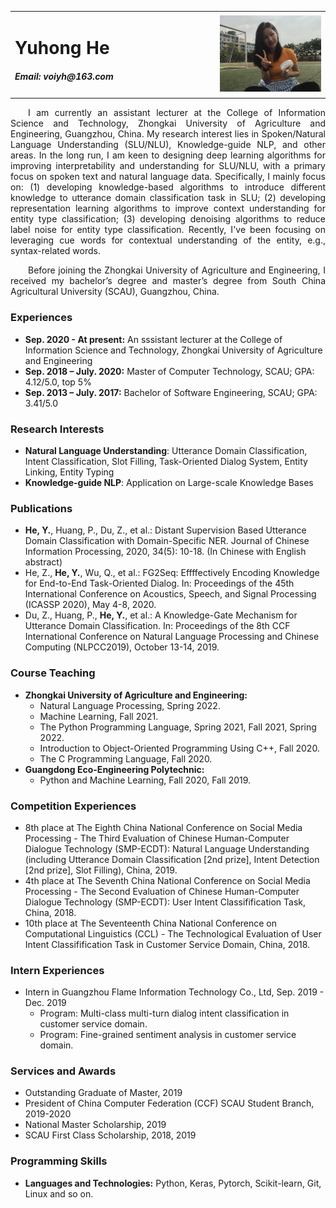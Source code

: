<style>
  table div p{font-size=20pt;}
  table td{margin: auto}
	div p{
    		text-indent: 2em;
  }
</style>
<table border="0" class="info">
  <tr>
    <td width="65%">
      <h1>Yuhong He</h1>
      <div>
        <h5>Email: voiyh@163.com</h5>
      </div>
    </td>
    <td width="35%">
      <img src="./hyhong.jpg" width="100%">
    </td>
  </tr>
</table>
  <div align="justify"> 
    <p>I am currently an assistant lecturer at the College of Information Science and Technology, Zhongkai University of Agriculture and Engineering, Guangzhou, China. My research interest lies in Spoken/Natural Language Understanding (SLU/NLU), Knowledge-guide NLP, and other areas.  In the long run, I am keen to designing deep learning algorithms for improving interpretability and understanding for SLU/NLU, with a primary focus on spoken text and natural language data. Specifically, I mainly focus on: (1) developing knowledge-based algorithms to introduce different knowledge to utterance domain classification task in SLU; (2) developing representation learning algorithms to improve context understanding for entity type classification; (3)  developing denoising algorithms to reduce label noise for entity type classification. Recently, I've been focusing on leveraging cue words for contextual understanding of the entity, e.g., syntax-related words.</p>
       <p>Before joining the Zhongkai University of Agriculture and Engineering, I received my bachelor’s degree and master’s degree from South China Agricultural University (SCAU), Guangzhou, China.</p></div>



### **Experiences**

- **Sep. 2020 - At present:** An sssistant lecturer at the College of Information Science  and Technology, Zhongkai University of Agriculture and Engineering
- **Sep. 2018 – July. 2020:** Master of Computer Technology, SCAU; GPA: 4.12/5.0, top 5%
- **Sep. 2013 – July. 2017:** Bachelor of Software Engineering, SCAU; GPA: 3.41/5.0

### Research Interests

- **Natural Language Understanding**: Utterance Domain Classification, Intent Classification, Slot Filling, Task-Oriented Dialog System, Entity Linking, Entity Typing
- **Knowledge-guide NLP**: Application on Large-scale Knowledge Bases

  

### **Publications**

- **He, Y.**, Huang, P., Du, Z., et al.: Distant Supervision Based Utterance Domain Classification with Domain-Specific NER. Journal of Chinese Information Processing, 2020, 34(5): 10-18. (In Chinese with English abstract)
- He, Z., **He, Y.**, Wu, Q., et al.: FG2Seq: Effffectively Encoding Knowledge for End-to-End Task-Oriented Dialog. In: Proceedings of the 45th International Conference on Acoustics, Speech, and Signal Processing (ICASSP 2020), May 4-8, 2020.
- Du, Z., Huang, P., **He, Y.**, et al.: A Knowledge-Gate Mechanism for Utterance Domain Classification. In: Proceedings of the 8th CCF International Conference on Natural Language Processing and Chinese Computing (NLPCC2019), October 13-14, 2019.

  

### **Course Teaching**

- **Zhongkai University of Agriculture and Engineering:**
	- Natural Language Processing, Spring 2022.
	- Machine Learning, Fall 2021.
	- The Python Programming Language, Spring 2021, Fall 2021, Spring 2022.
	- Introduction to Object-Oriented Programming Using C++, Fall 2020.
	- The C Programming Language, Fall 2020.
- **Guangdong Eco-Engineering Polytechnic:**
	- Python and Machine Learning, Fall 2020, Fall 2019.


### **Competition Experiences**

- 8th place at The Eighth China National Conference on Social Media Processing - The Third Evaluation of Chinese Human-Computer Dialogue Technology (SMP-ECDT): Natural Language Understanding (including Utterance Domain Classification [2nd prize], Intent Detection [2nd prize], Slot Filling), China, 2019.
- 4th place at The Seventh China National Conference on Social Media Processing - The Second Evaluation of Chinese Human-Computer Dialogue Technology (SMP-ECDT): User Intent Classifification Task, China, 2018.
- 10th place at The Seventeenth China National Conference on Computational Linguistics (CCL) - The Technological Evaluation of User Intent Classifification Task in Customer Service Domain, China, 2018.



### **Intern Experiences**

-  Intern in Guangzhou Flame Information Technology Co., Ltd, Sep. 2019 - Dec. 2019
	- Program: Multi-class multi-turn dialog intent classification in customer service domain.
	- Program: Fine-grained sentiment analysis in customer service domain.




### **Services and Awards**
- Outstanding Graduate of Master, 2019
- President of China Computer Federation (CCF) SCAU Student Branch, 2019-2020
- National Master Scholarship, 2019
- SCAU First Class Scholarship, 2018, 2019



### **Programming Skills**

- **Languages and Technologies:** Python, Keras, Pytorch, Scikit-learn, Git, Linux and so on.

